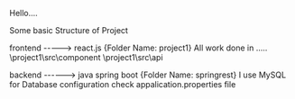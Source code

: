 Hello....

Some basic Structure of Project

frontend -----> react.js {Folder Name: project1}
   All work done in  .....
    \project1\src\component
     \project1\src\api
   
  
  
backend ------> java spring boot {Folder Name: springrest}
  I use MySQL for Database configuration check appalication.properties file
